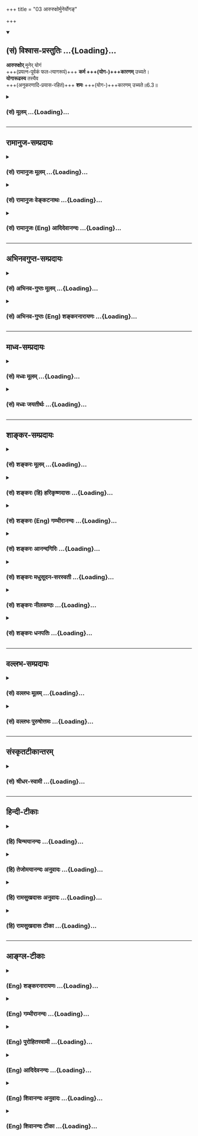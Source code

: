 +++
title = "03 आरुरुक्षोर्मुनेर्योगङ्"

+++
<div class="js_include" newlevelforh1="2" title="(सं) विश्वास-प्रस्तुतिः" unfilled url="/mahAbhAratam/shlokashaH/06-bhIShma-parva/03-bhagavad-gItA-parva/saMskRtam/vishvAsa-prastutiH/06_Atma-saMyama-yogaH_a/03_Aruruxormuneryoga.md">
<details open><summary><h2>(सं) विश्वास-प्रस्तुतिः ...{Loading}...</h2></summary>

**आरुरुक्षोर्** मुनेर् योगं  
+++(प्रयत्न-पूर्वकं फल-त्यागरूपं)+++ **कर्म +++(योग-)+++कारणम्** उच्यते।  
**योगारूढस्य** तस्यैव  
+++(अनुकरणादि-प्रयास-रहितं)+++ **शमः** +++(योग-)+++कारणम् उच्यते॥6.3॥
</details>
</div>
<div class="js_include collapsed" newlevelforh1="3" title="(सं) मूलम्" unfilled url="/mahAbhAratam/shlokashaH/06-bhIShma-parva/03-bhagavad-gItA-parva/saMskRtam/mUlam/06_Atma-saMyama-yogaH_a/03_Aruruxormuneryoga.md">
<details><summary><h3>(सं) मूलम् ...{Loading}...</h3></summary>

आरुरुक्षोर्मुनेर्योगं कर्म कारणमुच्यते।  
योगारूढस्य तस्यैव शमः कारणमुच्यते।।6.3।।
</details>
</div>


_________________
## रामानुज-सम्प्रदायः
<div class="js_include collapsed" newlevelforh1="3" title="(सं) रामानुजः मूलम्" unfilled url="/mahAbhAratam/shlokashaH/06-bhIShma-parva/03-bhagavad-gItA-parva/saMskRtam/rAmAnujaH/mUlam/06_Atma-saMyama-yogaH_a/03_Aruruxormuneryoga.md">
<details><summary><h3>(सं) रामानुजः मूलम् ...{Loading}...</h3></summary>

कर्मयोग एव अप्रमादेन योगं साधयति इत्याह - 

।।6.3।।**योगम्** आत्मावलोकनं प्राप्तुम् इच्छोः मुमुक्षोः **कर्मयोग** एव
**कारणम् उच्यते तस्य एव योगारूढस्य** प्रतिष्ठितयोगस्य एव **शमः**
कर्मनिवृत्तिः **कारणम् उच्यते।** यावदात्मावलोकनरूपमोक्षप्राप्तिः
तावत्कर्म कार्यम् इत्यर्थः। कदा प्रतिष्ठितयोगो भवति इत्यत्र आह

</details>
</div>
<div class="js_include collapsed" newlevelforh1="3" title="(सं) रामानुजः वेङ्कटनाथः" unfilled url="/mahAbhAratam/shlokashaH/06-bhIShma-parva/03-bhagavad-gItA-parva/saMskRtam/rAmAnujaH/venkaTanAthaH/06_Atma-saMyama-yogaH_a/03_Aruruxormuneryoga.md">
<details><summary><h3>(सं) रामानुजः वेङ्कटनाथः ...{Loading}...</h3></summary>

  
  
।।6.3।। आरुरुक्षोर्मुनेर्योगं कर्म कारणमुच्यते इत्यत्र विशेषविधिः
शेषनिषेधपर इत्यभिप्रायेणाह कर्मयोग एवेति। कर्मयोगमात्रसाध्यो हि योगः न
परमात्मावलोकनमित्यभिप्रायेणाह आत्मावलोकनमिति। आमोक्षाद्यत्किञ्चित्कर्म
कर्तव्यमित्यभिप्रायेणाह मुमुक्षोरिति। आत्मावलोकनस्यात्र मोक्षकल्पतया
मोक्षशब्दोपचारः। योगारूढस्य इति
युक्तावस्थाविषयत्वभ्रमव्युदासायप्रतिष्ठितयोगस्येत्युक्तम्। कर्म कारणं
इत्युक्तकर्मप्रतियोगिकः शमस्तन्निवृत्तिरेवात्र
भवितुमर्हतीत्यभिप्रायेणशमः कर्मनिवृत्तिरित्युक्तम्। एतेनमुनिरत्र
परिव्राजकः शमश्च पारिव्रज्यारूपः इति परोक्तं निरस्तम्। ननु
प्रतिष्ठितयोगस्य किं कारणापेक्षया न ह्यन्यदस्य कार्यमस्तीति
शङ्कायांयोगारूढस्य इत्यादिना कर्मनिवृत्तिविधानं ततः
पूर्वमनिवृत्त्यभिप्रायमिति दर्शयति यावदिति।  
  

</details>
</div>
<div class="js_include collapsed" newlevelforh1="3" title="(सं) रामानुजः (Eng) आदिदेवानन्दः" unfilled url="/mahAbhAratam/shlokashaH/06-bhIShma-parva/03-bhagavad-gItA-parva/saMskRtam/rAmAnujaH/english/AdidevAnandaH/06_Atma-saMyama-yogaH_a/03_Aruruxormuneryoga.md">
<details><summary><h3>(सं) रामानुजः (Eng) आदिदेवानन्दः ...{Loading}...</h3></summary>

6.3 Karma Yoga is said to be the means for an aspirant for release who
'seeks to climb the heights of Yoga,' i.e., the vision of the self. For the same person, when he has climbed the 'heights of Yoga,' i.e., when he is established in Yoga - tranility, i.e., freedom from actions is said to be the means. A man should perform actions until he has attained release (Moksa) in the form of the vision of the self. Full release comes only with the fall of the body. The 'vision of the self' referred to here is called Moksa by courtesy. When does not become established in Yoga; Sri Krsna replies:

</details>
</div>


_________________
## अभिनवगुप्त-सम्प्रदायः
<div class="js_include collapsed" newlevelforh1="3" title="(सं) अभिनव-गुप्तः मूलम्" unfilled url="/mahAbhAratam/shlokashaH/06-bhIShma-parva/03-bhagavad-gItA-parva/saMskRtam/abhinava-guptaH/mUlam/06_Atma-saMyama-yogaH_a/03_Aruruxormuneryoga.md">
<details><summary><h3>(सं) अभिनव-गुप्तः मूलम् ...{Loading}...</h3></summary>

।।6.3।। यद्यपि द्यूतम् +++(N हतम्)+++ असिंहासननं राज्यम् इति रीत्या युक्त्या च
केवलस्य निष्क्रियस्य संन्यासित्वं नोपपद्यते +++(K उपपद्यते)+++ इत्युक्तम्।
तथापि आरुरुक्षोरिति मुनेः ज्ञानवतः कर्म करणीयम् कारणं प्रापकम्। शमः
प्राप्तभूमावुपरमः +++(NK भूमावनुपरमः)+++। कारणमत्र लक्षणम्।

</details>
</div>
<div class="js_include collapsed" newlevelforh1="3" title="(सं) अभिनव-गुप्तः (Eng) शङ्करनारायणः" unfilled url="/mahAbhAratam/shlokashaH/06-bhIShma-parva/03-bhagavad-gItA-parva/saMskRtam/abhinava-guptaH/english/shankaranArAyaNaH/06_Atma-saMyama-yogaH_a/03_Aruruxormuneryoga.md">
<details><summary><h3>(सं) अभिनव-गुप्तः (Eng) शङ्करनारायणः ...{Loading}...</h3></summary>

6.3 Aruruksoh etc for a sage : For a man of wisdom. Action : that which
requires to be performed. Cause (1st) : a means to attain. Quietude : to
remain uninterrupted at the stage \[already\] achieved. Here Cause (2nd)
is an indicator.

</details>
</div>


_________________
## माध्व-सम्प्रदायः
<div class="js_include collapsed" newlevelforh1="3" title="(सं) मध्वः मूलम्" unfilled url="/mahAbhAratam/shlokashaH/06-bhIShma-parva/03-bhagavad-gItA-parva/saMskRtam/madhvaH/mUlam/06_Atma-saMyama-yogaH_a/03_Aruruxormuneryoga.md">
<details><summary><h3>(सं) मध्वः मूलम् ...{Loading}...</h3></summary>

।।6.3।। कियत्कालं कर्म कर्त्तव्यं इत्यत आह आरुरुक्षोर्मुनेरिति।
योगमारुरुक्षोपायसम्पूर्तिमिच्छोः। योगमारूढस्य सम्पूर्णोपायस्य
अपरोक्षज्ञानिन इत्यर्थः। कारणं परमसुखकारणम्। अपरोक्षज्ञानिनोऽपि
समाध्यादि फलमुक्तम् पृ.199200। तस्य सर्वोपशमेन समाधिरेव कारणं
प्राधान्येनेत्यर्थः। तथापि यदा भोक्तव्योपरमस्तदैव
सम्यगसम्प्रज्ञातसमाधिर्जायते अन्यदा तु भगवच्चरितादौ स्थितिः। तच्चोक्तम्
ये त्वां पश्यन्ति भगवंस्त एव सुखिनः परम्। तेषामेव तु संक्रम्य
समाधिर्जायते नृणाम्। भोक्तव्यकर्मण्यक्षीणे जपेन कथयाऽपि वा। वर्तयन्ति
महात्मानस्तद्भक्तास्तत्परायणाः इति।

</details>
</div>
<div class="js_include collapsed" newlevelforh1="3" title="(सं) मध्वः जयतीर्थः" unfilled url="/mahAbhAratam/shlokashaH/06-bhIShma-parva/03-bhagavad-gItA-parva/saMskRtam/madhvaH/jayatIrthaH/06_Atma-saMyama-yogaH_a/03_Aruruxormuneryoga.md">
<details><summary><h3>(सं) मध्वः जयतीर्थः ...{Loading}...</h3></summary>

।।6.3।। नन्वेवं समाधियोगस्याधिकारिणि निरूपितेतं प्रति समाधिरभिधेयः
आरुरुक्षोरित्यादि किमर्थमुच्यते इत्यत आह **कियदि**ति।
समाधियोगाधिकारत्वेनोक्तं कर्म किं सकृदनुष्ठेयं उताफलप्राप्तेः इति
प्रश्नार्थः। ननु योगो नाम नाश्वादिरिवारोढव्यः तत्कथमुच्यते
योगमारुरुक्षोर्योगारूढस्येति तत्राह **योगमि**ति। उपरिभवनसादृश्यादुपचार
इत्यर्थः। उपायः समाधिरेव। समाधेः फलपरिमाणाद्यवच्छेदाभावात् कीदृशी
सम्पूर्णता इत्यत आह **अपरोक्षे**ति। साधनस्य हि पूर्णता साध्याय
पर्याप्तत्वम्। अतो यावताऽपरोक्षज्ञानं सम्पद्यते तावत्त्वं
सम्पूर्णत्वमिति भावः। ननु योगमारुरुक्षोः कर्म कारणं
सन्निधानाद्योगारोहस्येति लभ्यते। कारणत्वाच्च तत्पर्यन्तं कर्तव्यमिति
कार्यापेक्षया नियतपूर्वक्षणभावित्वात्कारणस्य। योगारूढस्य तु शमः किं
प्रति कारणं ज्ञानस्य तत एव सिद्धेरित्यत आह **कारणमि**ति। परमसुखं
मुक्तिगतम्। नन्वयं प्रश्नोयदा ते मोहकलिलं 2।52 इति परिहृतः। मैवम्। तत्र
ज्ञानार्थिनाऽत्र तु योगारोहार्थिनेति भेदात् तयोश्च साध्यसाधनयोः
पृथक्त्वात्। अपरोक्षज्ञानिनः इति चानतिविप्रकर्षेणोक्तत्वात्। तथोक्तं
ऐहिकमप्रस्तुतप्रतिबन्धः ब्र.सू.3।4।51 इति। अथवा योगारूढस्यापि कर्तव्यं
वक्तुं प्रश्नोत्तरानुवादोऽयमिति। नन्वपरोक्षज्ञानिनोऽनाधेयातिशयस्य कथं
शमः परमसुखकारणमुच्यते इत्यत आह **अपरोक्षे**ति। उक्तं समर्थितं
द्वितीये। समाध्यादि इत्यनेन शमशब्दार्थः समाधिरिति सूचितम्। तत्किं
तस्यान्यत्कर्तव्यमेव नास्ति इत्यत आह **तस्ये**ति। सर्वोपशमेन
सर्वविषयोपरतिलक्षणेनेति समाधौ शमशब्दं समर्थयितुमुक्तम्। कारणं
सुखाभिवृद्धेः। तदविरोधेनान्यत्कार्यमिति भावः। यदि ज्ञानिनः
समाधिरानन्दवृद्धेः कारणं तर्हि तमेव कुतो न कुर्युः कुतश्च व्याख्यानादौ
प्रवर्तन्ते इत्यत आह **तथापी**ति। भोक्तव्योपरमः
प्रतिबन्धकप्रारब्धकर्मोपरमः। अन्यदा सम्यक्
समाधिप्रतिबन्धककर्मानुपरमकाले। अत्रागमसम्मतिमाह **तच्चे**ति। परं केवलम्।
तेषामेव सम्यगेव समाधिश्च जायत इति योजना। वर्तयन्ति वर्तन्ते कालं
नयन्तीति वा।

</details>
</div>


_________________
## शाङ्कर-सम्प्रदायः
<div class="js_include collapsed" newlevelforh1="3" title="(सं) शङ्करः मूलम्" unfilled url="/mahAbhAratam/shlokashaH/06-bhIShma-parva/03-bhagavad-gItA-parva/saMskRtam/shankaraH/mUlam/06_Atma-saMyama-yogaH_a/03_Aruruxormuneryoga.md">
<details><summary><h3>(सं) शङ्करः मूलम् ...{Loading}...</h3></summary>

।।6.3।। **आरुरुक्षोः** आरोढुम् इच्छतः अनारूढस्य ध्यानयोगे  अवस्थातुम् अशक्तस्यैवेत्यर्थः।  
कस्य? तस्य आरुरुक्षोः **मुनेः** कर्म-फल-संन्यासिन इत्यर्थः।  
किमारुरुक्षोः? **योगम्। कर्म कारणं** साधनम् **उच्यते।**

**योगारूढस्य** पुनः **तस्यैव शमः** उपशमः सर्वकर्मभ्यो निवृत्तिः **कारणं** योगारूढस्य साधनम् **उच्यते** इत्यर्थः।  
यावद्यावत् कर्मभ्यः उपरमते  
तावत्तावत् निरायासस्य जितेन्द्रियस्य चित्तं समाधीयते।  
तथा सति स झटिति योगारूढो भवति।  
तथा चोक्तं व्यासेन 

&gt; नैतादृशं ब्राह्मणस्यास्ति चित्तं  
यथैकता समता सत्यता च।  
शीलं स्थितिर् दण्ड-निधानम् आर्जवं  
ततस् ततश् चोपरमः क्रियाभ्यः  
(महा0 शान्ति0 175।37) इति।। 



</details>
</div>
<div class="js_include collapsed" newlevelforh1="3" title="(सं) शङ्करः (हि) हरिकृष्णदासः" unfilled url="/mahAbhAratam/shlokashaH/06-bhIShma-parva/03-bhagavad-gItA-parva/saMskRtam/shankaraH/hindI/harikRShNadAsaH/06_Atma-saMyama-yogaH_a/03_Aruruxormuneryoga.md">
<details><summary><h3>(सं) शङ्करः (हि) हरिकृष्णदासः ...{Loading}...</h3></summary>

।।6.3।। फलेच्छासे रहित जो कर्मयोग है वह ध्यानयोगका बहिरंग साधन है इस
उद्देश्यसे उसकी संन्यासरूपसे स्तुति करके अब यह भाव दिखलाते हैं कि
कर्मयोग ध्यानयोगका साधन है जो ध्यानयोगमें आरूढ़ नहीं ध्यानयोगमें स्थित
नहीं रह सकता है ऐसे योगारूढ़ होनेकी इच्छावाले मुनि अर्थात् कर्मफलत्यागी
पुरुषके लिये ध्यानयोगपर आरूढ़ होनेका साधन कर्म बतलाया गया है। तथा वही जब
योगारूढ़ हो जाता है तो उसके लिये योगारूढ़ता ( ध्यानयोगमें सदा स्थित
रहनेका ) साधन शम उपशम यानी सर्व कर्मोंसे निवृत्त होना बतलाया गया है। (
मनुष्य ) जितनाजितना कर्मोंसे उपरत होता जाता है उतनाउतना ही उस
परिश्रमरहित जितेन्द्रिय पुरुषका चित्त समाहित होता जाता है। ऐसा होनेसे वह
झटपट योगारूढ़ हो जाता है। व्यासजीने भी यही कहा है कि ब्राह्मणके लिये
दूसरा ऐसा कोई धन नहीं है जैसा कि एकता समता सत्यता शील स्थिति अहिंसा
आर्जव और उनउन क्रियाओंसे उपराम होना है।

</details>
</div>
<div class="js_include collapsed" newlevelforh1="3" title="(सं) शङ्करः (Eng) गम्भीरानन्दः" unfilled url="/mahAbhAratam/shlokashaH/06-bhIShma-parva/03-bhagavad-gItA-parva/saMskRtam/shankaraH/english/gambhIrAnandaH/06_Atma-saMyama-yogaH_a/03_Aruruxormuneryoga.md">
<details><summary><h3>(सं) शङ्करः (Eng) गम्भीरानन्दः ...{Loading}...</h3></summary>

6.3 Aruruksoh, for one who wishes to ascend, who has not ascended, i.e.
for that very person who is unable to remain established in
Dhyana-yoga;-for which person who is desirous to ascend;-munch, for the
sage, i.e. for one who has renounced the results of actions;-trying to
ascend to what;-yogam, to (Dhyana-) yoga; karma, action; ucyate, is said
to be; the karanam, means. Tasya, for that person, again;
yoga-arudhasya, when he has ascended to (Dhyana-) yoga; samah, inaction,
withdrawl from all actions; eva, alone; ucyate, is said to be; karanam,
the means for remaining poised in the state of meditation. This is the
meaning. To the extent that one withdraws from actions, the mind of that
man who is at cease and self-controlled becomes concentrated. When this
occurs, he at once becomes established in Yoga. And accordingly has it
been said by Vyasa: 'For a Brahmana there is no wealth conparable to
(the knowledge of) oneness, sameness, truthfulness, character, eipoise,
harmlessness, straightforwardness and withdrawal from various actions'
(Mbh. Sa. 175.37). After that, now is being stated when one becomes
established in Yoga:

</details>
</div>
<div class="js_include collapsed" newlevelforh1="3" title="(सं) शङ्करः आनन्दगिरिः" unfilled url="/mahAbhAratam/shlokashaH/06-bhIShma-parva/03-bhagavad-gItA-parva/saMskRtam/shankaraH/AnandagiriH/06_Atma-saMyama-yogaH_a/03_Aruruxormuneryoga.md">
<details><summary><h3>(सं) शङ्करः आनन्दगिरिः ...{Loading}...</h3></summary>

।।6.3।। परमार्थसंन्यासस्य कर्मयोगान्तर्भावे कर्मयोगस्यैव सदा
कर्तव्यत्वमापद्येत तेनेतरस्यापि
कृतत्वसिद्धेरित्याशङ्क्योक्तानुवादपूर्वकमुत्तरश्लोकतात्पर्यमाह
**ध्यानयोगस्येति।** भाविन्या वृत्त्या मुनेर्योगमारोढुमिच्छोरिष्यमाणस्य
योगारोहणस्य कर्म हेतुश्चेदपेक्षितं योगमारूढस्यापि तत्फलप्राप्तौ तदेव
कारणं भविष्यति तस्य कारणत्वे क्लृप्तशक्तित्वादित्याशङ्क्याह
**योगारूढस्येति।** अनारूढस्येत्येतस्यैवार्थं स्फुटयति **ध्यानेति।**
मुनित्वं कर्मफलसंन्यासिन्यौपचारिकमित्याह **कर्मफलेति।** साधनं
चित्तशुद्धिद्वारा ध्यानयोगप्राप्तीच्छायामिति शेषः। तस्येति प्रकृतस्य
कर्मिणो ग्रहणम्। एवकारो भिन्नक्रमः शमशब्देन संबध्यते।
कस्यान्ययोगव्यवच्छेदेन शमो हेतुरिति तत्राह **योगारूढत्वस्येति।**
सर्वव्यापारोपरमरूपोपशमस्य योगारूढत्वे कारणत्वं विवृणोति
**यावद्यावदिति।** सर्वकर्मनिवृत्तावायासाभावाद्वशीकृतस्येन्द्रियग्रामस्य
चित्तसमाधाने योगारूढत्वं सिध्यतीत्यर्थः। सर्वकर्मोपरमस्य
पुरुषार्थसाधनत्वे पौराणिकीं संमतिमाह **तथाचेति।** एकता सर्वेषु भूतेषु
वस्तुतो द्वैताभावोपलक्षितत्वमिति प्रतिपत्तिः। समता
तेष्वेवौपाधिकविशेषेऽपि स्वतो निर्विशेषत्वधीः। सत्यता तेषामेव हितवचनम्।
शीलं स्वभावसंपत्तिः। स्थितिः स्थैर्यम्। दण्डनिधानमहिंसनम्।
आर्जवमवक्रत्वम्। क्रियाभ्यः सर्वाभ्यः सकाशादुपरतिश्चेत्येतदुक्तं सर्वं
यथा यादृशमेतादृशं नान्यद्ब्राह्मणस्य वित्तं पुमर्थसाधनमस्ति
तस्मादेतदेवास्य निरतिशयं पुरुषार्थसाधनमित्यर्थः।

</details>
</div>
<div class="js_include collapsed" newlevelforh1="3" title="(सं) शङ्करः मधुसूदन-सरस्वती" unfilled url="/mahAbhAratam/shlokashaH/06-bhIShma-parva/03-bhagavad-gItA-parva/saMskRtam/shankaraH/madhusUdana-sarasvatI/06_Atma-saMyama-yogaH_a/03_Aruruxormuneryoga.md">
<details><summary><h3>(सं) शङ्करः मधुसूदन-सरस्वती ...{Loading}...</h3></summary>

।।6.3।। तत्किं प्रशस्तत्वात्कर्मयोग एव यावज्जीवमनुष्ठेय इति नेत्याह
योगमन्तःकरणशुद्धिरूपं वैराग्यमारुरुक्षोरारोढुमिच्छोर्न त्वारूढस्य
मुनेर्भविष्यतः कर्मफलतृष्णात्यागिनः कर्म शास्त्रविहितमग्निहोत्रादि
नित्यं भगवदर्पणबुद्ध्या कृतं कारणं योगारोहणे साधनमनुष्ठेयमुच्यते
वेदमुखेन मया। योगारूढस्य योगमन्तःकरणशुद्धिरूपं वैराग्यं प्राप्तवतस्तु
तस्यैव पूर्वं कर्मिणोऽपि सतः शमः सर्वकर्मसंन्यासएव कारणमनुष्ठेयतया
ज्ञानपरिपाकसाधनमुच्यते।

</details>
</div>
<div class="js_include collapsed" newlevelforh1="3" title="(सं) शङ्करः नीलकण्ठः" unfilled url="/mahAbhAratam/shlokashaH/06-bhIShma-parva/03-bhagavad-gItA-parva/saMskRtam/shankaraH/nIlakaNThaH/06_Atma-saMyama-yogaH_a/03_Aruruxormuneryoga.md">
<details><summary><h3>(सं) शङ्करः नीलकण्ठः ...{Loading}...</h3></summary>

।।6.3।। तत्र कर्मानुष्ठानस्यावधिमाह **आरुरुक्षोरिति।** यावद्धि योगं
यमनियमाद्यष्टाङ्गोपेतमत्यौत्कण्ठ्यादारोढुमिच्छति
तावत्कर्माण्यनुतिष्ठेत्। तस्यारुरुक्षोर्मुनेरारुरुक्षाकारणं
तीव्रवैराग्योत्पादनद्वारा कर्म भवति। तस्यैव योगारूढस्य योगाङ्गानुष्ठाने
प्रवृत्तस्य विक्षेपासहस्य योगारोहे कर्मणां शमः संन्यासः कारणमुच्यते। नहि
कर्मसु व्यापृतोऽनन्यचित्ततया योगमनुष्ठातुमीष्टे।

</details>
</div>
<div class="js_include collapsed" newlevelforh1="3" title="(सं) शङ्करः धनपतिः" unfilled url="/mahAbhAratam/shlokashaH/06-bhIShma-parva/03-bhagavad-gItA-parva/saMskRtam/shankaraH/dhanapatiH/06_Atma-saMyama-yogaH_a/03_Aruruxormuneryoga.md">
<details><summary><h3>(सं) शङ्करः धनपतिः ...{Loading}...</h3></summary>

।।6.3।। किं प्रशस्तत्वाद्यावज्जीवं कर्मयोग एवानुष्ठेय इत्याशङ्कायां
ध्यानयोगाधिकारसंपत्तिपर्यन्तमवधिमभिप्रेत्य कर्मयोगस्य
ध्नायोगसाधनत्वप्रदर्शनेन उत्तरमाह **आरुरुक्षोरिति।** योगं
ध्यानयोगमारुक्षोरारोढुमिच्छोर्ध्यानयोगेऽवस्थातुमसमर्थस्य। यत्तु योगं
ज्ञानयोगमिति तन्न। ध्यानयोगस्यैव प्रक्रान्तत्वात्। कस्यारुरुक्षोः मुनेः।
कर्मफलसंन्यासिन इत्यर्थः। यत्तु मनेर्निदिध्यासनाख्यज्ञानयोगवतः
श्रवणमननक्रमेण योगमारुरुक्षोरिति तन्न। निदिध्यासनवतः पुनः
श्रवणमननक्रमस्यानपेक्षणात् तयोर्निदिध्यासनार्थत्वात्। कर्मफलाभिसंधिरहितं
कारणं साधनमुच्यते। तस्यैव पूर्वं कर्मिणः पश्चाद्योगारुढस्य
प्राप्तध्यानयोगस्य शम उपशमः सर्वकर्मभ्यो निवृत्तिः कारणं योगारुढताया
आत्मसाक्षात्कारनिर्विकल्पसमाधिपर्यन्तायाः साधनमुच्यते। एतेन
योगमन्तःकरणशुद्धिरुपं वैराग्यं आरुरुक्षोर्नत्वारुढस्य मुनेर्भविष्यतः
कर्मफलतृष्णात्यागिनः कर्म कारणं योगारोहणे साधनमनुष्ठेयमुच्यते।
योगारुढस्य योगं पूर्वोक्तं प्राप्तवतस्तु तस्यैव शमः सर्वकर्मसंन्यास एव
कारणमनुष्ठेयतया ज्ञानपरिपाकसाधनमुच्यत इति प्रत्युक्तम।
ध्यानयोगस्यैवास्मिन्नध्याये वर्णनीयत्वेन तत्पक्षे श्लोकस्य
सभ्यगुपपत्त्या वर्णनीयार्थम। श्रोतं
विहायाश्रौतार्थवर्णनस्यानुचितत्वात्। योगसूत्रं त्रिभिः श्लोकैः पञ्चमान्ते
यदीरितम्। षष्ठ आरभ्यतेऽध्यायस्तह्याख्यानाय विस्तरात्।। तत्र
सर्वकर्मत्यागेन योगं विधास्यंस्त्याज्यत्वेन हीनत्वमाशङ्क्य कर्मयोगं
द्वाभ्यां स्तुतवानिति स्वपूर्वग्रन्थादप्यस्मिन् तृतीयश्लोके
ध्यानयोगविधानवर्णनस्यावश्यकत्वात्। कदा योगारुढो भवतीत्युच्यत
इत्युत्तरश्लोकमवतार्य योगं समाधिमारुढो योगारुढ इत्युच्यत इति
योगारुढशब्दार्थप्रदर्शनपरस्वग्रन्थतन्मूलविरोधाच्च।

</details>
</div>


_________________
## वल्लभ-सम्प्रदायः
<div class="js_include collapsed" newlevelforh1="3" title="(सं) वल्लभः मूलम्" unfilled url="/mahAbhAratam/shlokashaH/06-bhIShma-parva/03-bhagavad-gItA-parva/saMskRtam/vallabhaH/mUlam/06_Atma-saMyama-yogaH_a/03_Aruruxormuneryoga.md">
<details><summary><h3>(सं) वल्लभः मूलम् ...{Loading}...</h3></summary>

।।6.3।। तत्र योगेऽपि साङ्ख्यवत्कर्त्तव्यव्यवस्थामाह आरुरुक्षोरिति।
योगमात्मसंयमनं पदमारुरुक्षोरधिकारिणस्त्वादृशस्योक्तरीत्या कर्म
स्वधर्मकरणं तदारोहे कारणमुच्यते। तस्यैव योगारूढस्य सतः सर्वतः संयतचेतसः
शमः समस्तसङ्कल्पपरित्यागस्तद्दाढर्ये कारणं स्थूणाखननवन्मतं योगारूढतया
सिद्धत्वात्।

</details>
</div>
<div class="js_include collapsed" newlevelforh1="3" title="(सं) वल्लभः पुरुषोत्तमः" unfilled url="/mahAbhAratam/shlokashaH/06-bhIShma-parva/03-bhagavad-gItA-parva/saMskRtam/vallabhaH/puruShottamaH/06_Atma-saMyama-yogaH_a/03_Aruruxormuneryoga.md">
<details><summary><h3>(सं) वल्लभः पुरुषोत्तमः ...{Loading}...</h3></summary>

  
  
।।6.3।। ननु स्वसुखानुभव-सङ्कल्प-त्यागः सिद्धस्य भवति,  
साधन-दशापन्नस्य किं कर्त्तव्यं इत्यत आह - आरुरुक्षोरिति। 

**योगं आरुरुक्षोः** संयोग-रस-प्राप्तीच्छोर् **मुनेर्** मननशीलस्य  
**कारणं कर्म** सेवात्मकम् अनुकारणरूपम् +++(→अनुकरणरूपम्)+++  
**उच्यते** कथ्यत इत्यर्थः।  

तस्यैव सेवादि-करणेन **योगारूढस्य** संयोग-रस-व्याप्त-मनसः **शमः** अनुकरणादि-कृति-रहित-भावना-प्रवण-स्थितिः **कारणम् उच्यते** कथ्यते तत्-प्राप्त्य्-अर्थम् इति शेषः।  
  

</details>
</div>


_________________
## संस्कृतटीकान्तरम्
<div class="js_include collapsed" newlevelforh1="3" title="(सं) श्रीधर-स्वामी" unfilled url="/mahAbhAratam/shlokashaH/06-bhIShma-parva/03-bhagavad-gItA-parva/saMskRtam/shrIdhara-svAmI/06_Atma-saMyama-yogaH_a/03_Aruruxormuneryoga.md">
<details><summary><h3>(सं) श्रीधर-स्वामी ...{Loading}...</h3></summary>

।।6.3।। तर्हि यावज्जीवं कर्मयोग एव प्राप्त इत्याशङ्क्य तस्यावधिमाह
**आरुरुक्षोरिति।** ज्ञानयोगमारोढुं प्राप्तुमिच्छोः पुंसस्तदारोहे कारणं
कर्मोच्यते चित्तशुद्धिकरत्वात्। ज्ञानयोगमारूढस्य तु तस्यैव ज्ञाननिष्ठस्य
शमः समाधिश्चित्तविक्षेपकर्मोपरमो ज्ञानपरिपाके कारणमुच्यते।

</details>
</div>


_________________
## हिन्दी-टीकाः
<div class="js_include collapsed" newlevelforh1="3" title="(हि) चिन्मयानन्दः" unfilled url="/mahAbhAratam/shlokashaH/06-bhIShma-parva/03-bhagavad-gItA-parva/hindI/chinmayAnandaH/06_Atma-saMyama-yogaH_a/03_Aruruxormuneryoga.md">
<details><summary><h3>(हि) चिन्मयानन्दः ...{Loading}...</h3></summary>

।।6.3।। ध्यानयोग पर आरूढ़ होने के इच्छुक व्यक्ति के लिए प्रथम साधन कहा
गया है कर्म। जगत् में कर्तृत्व के अभिमान और फलासक्ति का त्याग करके कर्म
करने से पूर्व संचित वासनाओं का क्षय होता है और नई वासनाएं उत्पन्न नहीं
होतीं। यहाँ योगारूढ़ होने के विषय को स्पष्ट करने के लिए अश्वारोहण (घोड़े
की सवारी) के अत्यन्त उपयुक्त रूपक का प्रयोग किया गया है। जब मनुष्य किसी
स्वच्छंद अश्व पर पहली बार सवार होने का प्रयत्न करता है तब पहले तो वह
अश्व ही उस पर सवार हो जाता है यदि कोई व्यक्ति युद्ध के अश्व को अपने
पूर्णवश में करना चाहे तो कुछ काल तक उसे उस अश्व पर सवार होने का प्रयास
करना पड़ता है। एक पैर को पायदान पर रखकर जीन पर झूलते हुए दूसरे पैर को
पृथ्वी से उठाकर (उछलकर) अश्व की पीठ पर बैठने और उसे अपने वश में करने के
लिए प्रयत्न करना पड़ता है। एक बार उस पर सवार हो जाने के बाद उसे अपने वश
में रखना सरल काय्र्ा है परन्तु तब तक अश्वारोही को उस अवस्था में से
गुजरना पड़ता है जब तक वह पूर्णरूप से न अश्व पर बैठा होता है और न पृथ्वी
पर खड़ा होता है। प्रारम्भ में हम केवल कर्म करने वाले होते हैं अहंकार और
स्वार्थ से प्रेरित हुए हम परिश्रम करते हैं पसीना बहाते हैं रोते हैं
हँसते हैं। जब व्यक्ति इस प्रकार के कर्मों से थक जाता है तब वह मनोरूप
अश्व पर आरूढ़ होना चाहता है। ऐसे ही व्यक्ति को कहते हैं आरुरुक्ष (आरूढ़
होने की इच्छा वाला)। वह पुरुष कर्म तो पूर्व के समान ही करता है परन्तु
अहंकार और स्वार्थ को त्यागकर। यज्ञ भावना से किये गये कर्म वासनाओं को
नष्ट करके अन्तकरण को शुद्ध एवं सुसंगठित कर देते हैं। ऐसे शुद्धान्तकरण
वाले साधक को शनैशनै कर्म से निवृत्त होकर ध्यान का अभ्यास अधिक करना
चाहिए। जब वह मन पर विजय प्राप्त करके उसकी प्रवृत्त्ायों को अपने वश में
कर लेता है तब वह योगारूढ़ कहा जाता है। मन के समत्व प्राप्त योगारूढ़
व्यक्ति के लिए ज्ञानरूप शम अर्थात् शांति वह साधन है जिसके द्वारा वह अपने
पूर्णस्वरूप में स्थित हो सकता है। इस प्रकार एक ही व्यक्ति के लिए उसके
विकास की अवस्थाओं को देखते हुए कर्म और ध्यान की दो साधनाएँ बतायी गयी हैं
जो परस्पर विरोधी नहीं है । एक अवस्था में निष्काम कर्मों का आचरण उपयुक्त
है तथापि कुछ काल के पश्चात् वह भी कभीकभी मनुष्य की शांति को भंग करके उसे
मानो पृथ्वी पर पटक देता है। दुग्ध चूर्ण को पानी में घोलकर बनाया हुआ पतला
दूध एक छोटे से शिशु के लिए तो पुष्टिवर्धक होता है परन्तु दूध की वह बोतल
बड़े बालक के लिए पर्याप्त नहीं होती जो दिन भर खेलता है और काम करता है।
उसे मक्खन और रोटी की आवश्यकता होती है। किन्तु यही रोटी शिशु के लिए
प्राणघातक हो सकती है। इसी प्रकार साधना की प्रारम्भिक अवस्था में निष्काम
कर्म समीचीन है परन्तु और अधिक विकसित हुए साधक को आवश्यक है आत्मचिन्तनरूप
निदिध्यासन। पहले अहंकार रहित कर्म साधन है और तत्पश्चात् आत्मस्वरूप का
ध्यान। इस ध्यानाभ्यास की आवश्यकता तब तक होती है जब तक साधक निश्चयात्मक
रूप से यह अनुभव न कर ले कि शुद्ध आत्मा ही पारमार्थिक सत्य वस्तु है न कि
अहंकार। तत्पश्चात् वह कर्म करे अथवा न करे उसे इस ज्ञान की विस्मृति नहीं
होती। इस प्रकार आत्मोन्नति के मार्ग में कर्मों का एक निश्चित स्थान होना
सिद्ध होता है और उसी प्रकार इसका उपदेश देने वाले मनीषियों की बुद्धिमत्ता
भी प्रमाणित होती है। कब यह साधक योगरूढ़ बन जाता है उत्तर है

</details>
</div>
<div class="js_include collapsed" newlevelforh1="3" title="(हि) तेजोमयानन्दः अनुवादः" unfilled url="/mahAbhAratam/shlokashaH/06-bhIShma-parva/03-bhagavad-gItA-parva/hindI/tejomayAnandaH/anuvAdaH/06_Atma-saMyama-yogaH_a/03_Aruruxormuneryoga.md">
<details><summary><h3>(हि) तेजोमयानन्दः अनुवादः ...{Loading}...</h3></summary>

।।6.3।। योग में आरूढ़ होने की इच्छा वाले मुनि के लिए कर्म करना ही हेतु
(साधन) कहा है और योगारूढ़ हो जाने पर उसी पुरुष के लिए शम को (शांति,
संकल्पसंन्यास) साधन कहा गया है।।

</details>
</div>
<div class="js_include collapsed" newlevelforh1="3" title="(हि) रामसुखदासः अनुवादः" unfilled url="/mahAbhAratam/shlokashaH/06-bhIShma-parva/03-bhagavad-gItA-parva/hindI/rAmasukhadAsaH/anuvAdaH/06_Atma-saMyama-yogaH_a/03_Aruruxormuneryoga.md">
<details><summary><h3>(हि) रामसुखदासः अनुवादः ...{Loading}...</h3></summary>

।।6.3।। जो योग-(समता-) में आरूढ़ होना चाहता है, ऐसे मननशील योगीके लिये
कर्तव्य-कर्म करना कारण कहा गया है और उसी योगारूढ़ मनुष्यका शम (शान्ति)
परमात्मप्राप्तिमें कारण कहा गया है।

</details>
</div>
<div class="js_include collapsed" newlevelforh1="3" title="(हि) रामसुखदासः टीका" unfilled url="/mahAbhAratam/shlokashaH/06-bhIShma-parva/03-bhagavad-gItA-parva/hindI/rAmasukhadAsaH/TIkA/06_Atma-saMyama-yogaH_a/03_Aruruxormuneryoga.md">
<details><summary><h3>(हि) रामसुखदासः टीका ...{Loading}...</h3></summary>

।।6.3।।***व्याख्या--*'आरुरुक्षोर्मुनेर्योगं कर्म कारणमुच्यते'--**जो
योग-(समता-) में आरूढ़ होना चाहता है, ऐसे मननशील योगीके लिये (योगारूढ़
होनेमें) निष्कामभावसे कर्तव्य-कर्म करना कारण है। तात्पर्य है कि करनेका
वेग मिटानेमें प्राप्त कर्तव्य-कर्म करना कारण है; क्योंकि कोई भी व्यक्ति
जन्मा है, पला है और जीवित है तो उसका जीवन दूसरोंकी सहायताके बिना चल ही
नहीं सकता। उसके पास शरीर, इन्द्रियाँ, मन, बुद्धि और अहन्तक कोई ऐसी चीज
नहीं है, जो प्रकृतिकी न हो। इसलिये जबतक वह इन प्राकृत चीजोंको संसारकी
सेवामें नहीं लगाता, तबतक वह योगारूढ़ नहीं हो सकता अर्थात् समतामें स्थित
नहीं हो सकता; क्योंकि प्राकृत वस्तुमात्रकी संसारके साथ एकता है, अपने साथ
एकता है ही नहीं।  
  
प्राकृत पदार्थोंमें जो अपनापन दीखता है, उसका तात्पर्य है कि उनको
दूसरोंकी सेवामें लगानेका दायित्व हमारेपर है। अतः उन सबको दूसरोंकी
सेवामें लगानेका भाव होनेसे सम्पूर्ण क्रियाओंका प्रवाह संसारकी तरफ हो
जायगा और वह स्वयं योगारूढ़ हो जायगा। यही बात भगवान्ने दूसरी जगह
अन्वय-व्यतिरेक रीतिसे कही है कि यज्ञके लिये अर्थात् दूसरोंके हितके लिये
कर्म करनेवालोंके सम्पूर्ण कर्म लीन हो जाते हैं अर्थात् किञ्चिन्मात्र भी
बन्धनकारक नहीं होते (गीता 4। 23) और यज्ञसे अन्यत्र अर्थात् अपने लिये
किये गये कर्म बन्धनकारक होते हैं (गीता 3। 9)। योगारूढ़ होनेमें कर्म कारण
क्यों हैं; क्योंकि फलकी प्राप्ति-अप्राप्तिमें हमारी समता है या नहीं,
उसका हमारेपर क्या असर पड़ता है--इसका पता तभी लगेगा, जब हम कर्म करेंगे।
समताकी पहचान कर्म करनेसे ही होगी। तात्पर्य है कि कर्म करते हुए यदि
हमारेमें समता रही, राग-द्वेष नहीं हुए, तब तो ठीक है; क्योंकि वह कर्म
'योग' में कारण हो गया। परन्तु यदि हमारेमें समता नहीं रही, राग-द्वेष हो
गये; तो हमारा जडताके साथ सम्बन्ध होनेसे वह कर्म 'योग' में कारण नहीं बना।

</details>
</div>


_________________
## आङ्ग्ल-टीकाः
<div class="js_include collapsed" newlevelforh1="3" title="(Eng) शङ्करनारायणः" unfilled url="/mahAbhAratam/shlokashaH/06-bhIShma-parva/03-bhagavad-gItA-parva/english/shankaranArAyaNaH/06_Atma-saMyama-yogaH_a/03_Aruruxormuneryoga.md">
<details><summary><h3>(Eng) शङ्करनारायणः ...{Loading}...</h3></summary>

6.3. For a sage, who is desirous of mounting upon the Yoga, action is said to be the cause; for the same \[sage\], when he has mounted upon the Yoga, ietude is said to be the cause.

</details>
</div>
<div class="js_include collapsed" newlevelforh1="3" title="(Eng) गम्भीरानन्दः" unfilled url="/mahAbhAratam/shlokashaH/06-bhIShma-parva/03-bhagavad-gItA-parva/english/gambhIrAnandaH/06_Atma-saMyama-yogaH_a/03_Aruruxormuneryoga.md">
<details><summary><h3>(Eng) गम्भीरानन्दः ...{Loading}...</h3></summary>

6.3 For the sage who wishes to ascend to (Dhyana-) yoga, action is said to be the means. For that person, when he has ascended to (Dhyana-)yoga,
inaction alone is said to be the means.

</details>
</div>
<div class="js_include collapsed" newlevelforh1="3" title="(Eng) पुरोहितस्वामी" unfilled url="/mahAbhAratam/shlokashaH/06-bhIShma-parva/03-bhagavad-gItA-parva/english/purohitasvAmI/06_Atma-saMyama-yogaH_a/03_Aruruxormuneryoga.md">
<details><summary><h3>(Eng) पुरोहितस्वामी ...{Loading}...</h3></summary>

6.3 For the sage who seeks the heights of spiritual meditation, practice is the only method, and when he has attained them, he must maintain himself there by continual self-control.

</details>
</div>
<div class="js_include collapsed" newlevelforh1="3" title="(Eng) आदिदेवनन्दः" unfilled url="/mahAbhAratam/shlokashaH/06-bhIShma-parva/03-bhagavad-gItA-parva/english/AdidevanandaH/06_Atma-saMyama-yogaH_a/03_Aruruxormuneryoga.md">
<details><summary><h3>(Eng) आदिदेवनन्दः ...{Loading}...</h3></summary>

6.3 Action is said to be the means for the sage who seeks to climb the heights of Yoga; but when he has climbed the heights of Yoga, tranillity is said to be the means.

</details>
</div>
<div class="js_include collapsed" newlevelforh1="3" title="(Eng) शिवानन्दः अनुवादः" unfilled url="/mahAbhAratam/shlokashaH/06-bhIShma-parva/03-bhagavad-gItA-parva/english/shivAnandaH/anuvAdaH/06_Atma-saMyama-yogaH_a/03_Aruruxormuneryoga.md">
<details><summary><h3>(Eng) शिवानन्दः अनुवादः ...{Loading}...</h3></summary>

6.3 For a sage who wishes to attain to Yoga, action is said to be the means; for the same sage who has attained to Yoga, inaction (iescence)
is said to be the means.

</details>
</div>
<div class="js_include collapsed" newlevelforh1="3" title="(Eng) शिवानन्दः टीका" unfilled url="/mahAbhAratam/shlokashaH/06-bhIShma-parva/03-bhagavad-gItA-parva/english/shivAnandaH/TIkA/06_Atma-saMyama-yogaH_a/03_Aruruxormuneryoga.md">
<details><summary><h3>(Eng) शिवानन्दः टीका ...{Loading}...</h3></summary>

6.3 आरुरुक्षोः wishing to climb; मुनेः of a Muni or sage; योगम् Yoga;
कर्म action; कारणम् the cause; उच्यते is said; योगारूढस्य of one who has attained to Yoga; तस्य of him; एव even; शमः inaction (iescence); कारणम्
the cause; उच्यते is said.Commentary For a man who cannot practise meditation for a long time and who is not able to keep his mind steady in meditation; action is a means to get himself enthroned in Yoga.
Action purifies his mind and makes the mind fit for the practice of steady meditation. Action leads to steady concentration and meditation.For the sage who is enthroned in Yoga; Sama or renunciation of actions is said to be the means.The more perfectly he abstains from actions; the more steady his mind is; and the more peaceful,he is; the more easily and thoroughly does his mind get fixed in the Self. For a Brahmana there is no wealth like unto the knowledge of oneness and homogeneity (of the Self in all beings); truthfulness; good character;
steadiness; harmlessness; straightforwardness and renunciation of all actions. (Mahabharata; Santi Parva; 175.38)

</details>
</div>
